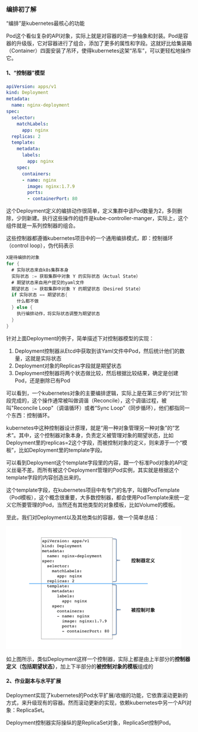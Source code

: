 ### 编排初了解

“编排”是kubernetes最核心的功能

Pod这个看似复杂的API对象，实际上就是对容器的进一步抽象和封装。Pod是容器的升级版，它对容器进行了组合，添加了更多的属性和字段。这就好比给集装箱（Container）四面安装了吊环，使得kubernetes这架“吊车”，可以更轻松地操作它。

#### 1、“控制器”模型

```yaml
apiVersion: apps/v1
kind: Deployment
metadata:
  name: nginx-deployment
spec:
  selector:
    matchLabels:
      app: nginx
  replicas: 2
  template:
    metadata:
      labels:
        app: nginx
    spec:
      containers:
      - name: nginx
        image: nginx:1.7.9
        ports:
        - containerPort: 80
```

这个Deployment定义的编排动作很简单，定义集群中该Pod数量为2，多则删除，少则新建。执行这些操作的组件是kube-controller-manger，实际上，这个组件就是一系列控制器的组合。

这些控制器都遵循kubernetes项目中的一个通用编排模式，即：控制循环（control loop），伪代码表示

```go
X是待编排的对象
for {
  # 实际状态来自k8s集群本身
  实际状态 := 获取集群中对象 Y 的实际状态（Actual State）
  # 期望状态来自用户提交的yaml文件
  期望状态 := 获取集群中对象 Y 的期望状态（Desired State）
  if 实际状态 == 期望状态{
    什么都不做
  } else {
    执行编排动作，将实际状态调整为期望状态
  }
}
```

针对上面Deployment的例子，简单描述下对控制器模型的实现：

1. Deployment控制器从Etcd中获取到该Yaml文件中Pod，然后统计他们的数量，这就是实际状态
2. Deployment对象的Replicas字段就是期望状态
3. Deployment控制器将两个状态做比较，然后根据比较结果，确定是创建Pod，还是删除已有Pod

可以看到，一个kubernetes对象的主要编排逻辑，实际上是在第三步的“对比”阶段完成的，这个操作通常被叫做调谐（Reconcile），这个调谐过程，被叫"Reconcile Loop"（调谐循环）或者“Sync Loop”（同步循环），他们都指同一个东西：控制循环。

kubernetes中这种控制器设计原理，就是“用一种对象管理另一种对象”的“艺术”。其中，这个控制器对象本身，负责定义被管理对象的期望状态，比如Deployment里的replicas=2这个字段，而被控制对象的定义，则来源于一个“模板”，比如Deployment里的template字段。

可以看到Deployment这个template字段里的内容，跟一个标准Pod对象的API定义丝毫不差。而所有被这个Deployment管理的Pod实例，其实就是根据这个template字段的内容创造出来的。

这个template字段，在kubernetes项目中有专门的名字，叫做PodTemplate（Pod模板），这个概念很重要，大多数控制器，都会使用PodTemplate来统一定义它所要管理的Pod，当然还有其他类型的对象模板，比如Volume的模板。

至此，我们对Deployment以及其他类似的容器，做一个简单总结：

![](https://github.com/Feng-Xu/TechNotes/blob/master/my_image/k8s_controller.png)

如上图所示，类似Deployment这样一个控制器，实际上都是由上半部分的**控制器定义（包括期望状态）**，加上下半部分的**被控制对象的模板**组成的

#### 2、作业副本与水平扩展

Deployment实现了kubernetes的Pod水平扩展/收缩的功能，它依靠滚动更新的方式，来升级现有的容器。然而滚动更新的实现，依赖kubernetes中另一个API对象：ReplicaSet。

Deployment控制器实际操纵的是ReplicaSet对象，ReplicaSet控制Pod。

